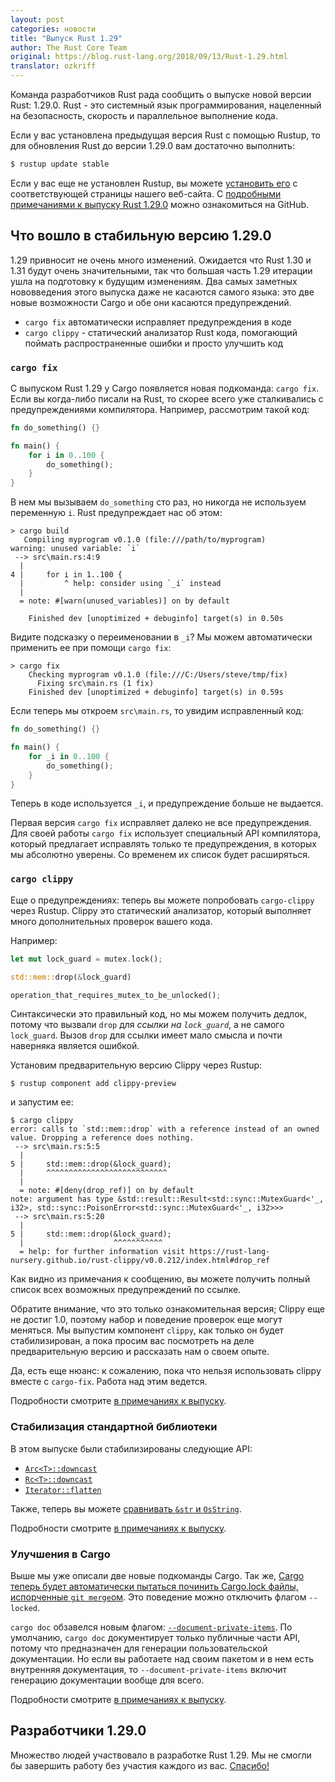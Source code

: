 ```yaml
---
layout: post
categories: новости
title: "Выпуск Rust 1.29"
author: The Rust Core Team
original: https://blog.rust-lang.org/2018/09/13/Rust-1.29.html
translator: ozkriff
---
```


Команда разработчиков Rust рада сообщить о выпуске новой версии Rust: 1.29.0.
Rust - это системный язык программирования, нацеленный на безопасность,
скорость и параллельное выполнение кода.

Если у вас установлена предыдущая версия Rust с помощью Rustup,
то для обновления Rust до версии 1.29.0 вам достаточно выполнить:

```bash
$ rustup update stable
```

Если у вас еще не установлен Rustup, вы можете [установить его][install]
с соответствующей страницы нашего веб-сайта.
С [подробными примечаниями к выпуску Rust 1.29.0][notes] можно ознакомиться
на GitHub.

[install]: https://www.rust-lang.org/install.html
[notes]: https://github.com/rust-lang/rust/blob/master/RELEASES.md#version-1290-2018-09-13

## Что вошло в стабильную версию 1.29.0

1.29 привносит не очень много изменений.
Ожидается что Rust 1.30 и 1.31 будут очень значительными,
так что большая часть 1.29 итерации ушла на подготовку к будущим изменениям.
Два самых заметных нововведения этого выпуска даже не касаются самого языка:
это две новые возможности Cargo и обе они касаются предупреждений.

* `cargo fix` автоматически исправляет предупреждения в коде
* `cargo clippy` - статический анализатор Rust кода,
    помогающий поймать распространенные ошибки и просто улучшить код

### `cargo fix`

С выпуском Rust 1.29 у Cargo появляется новая подкоманда: `cargo fix`.
Если вы когда-либо писали на Rust, то скорее всего уже сталкивались с
предупреждениями компилятора. Например, рассмотрим такой код:

```rust
fn do_something() {}

fn main() {
    for i in 0..100 {
        do_something();
    }
}
```

<!--cut-->

В нем мы вызываем `do_something` сто раз, но никогда не используем
переменную `i`. Rust предупреждает нас об этом:

```text
> cargo build
   Compiling myprogram v0.1.0 (file:///path/to/myprogram)
warning: unused variable: `i`
 --> src\main.rs:4:9
  |
4 |     for i in 1..100 {
  |         ^ help: consider using `_i` instead
  |
  = note: #[warn(unused_variables)] on by default

    Finished dev [unoptimized + debuginfo] target(s) in 0.50s
```

Видите подсказку о переименовании в `_i`?
Мы можем автоматически применить ее при помощи `cargo fix`:

```text
> cargo fix
    Checking myprogram v0.1.0 (file:///C:/Users/steve/tmp/fix)
      Fixing src\main.rs (1 fix)
    Finished dev [unoptimized + debuginfo] target(s) in 0.59s
```

Если теперь мы откроем `src\main.rs`, то увидим исправленный код:

```rust
fn do_something() {}

fn main() {
    for _i in 0..100 {
        do_something();
    }
}
```

Теперь в коде используется `_i`, и предупреждение больше не выдается.

Первая версия `cargo fix` исправляет далеко не все предупреждения.
Для своей работы `cargo fix` использует специальный API компилятора,
который предлагает исправлять только те предупреждения,
в которых мы абсолютно уверены.
Со временем их список будет расширяться.

### `cargo clippy`

Еще о предупреждениях: теперь вы можете попробовать `cargo-clippy` через Rustup.
Clippy это статический анализатор,
который выполняет много дополнительных проверок вашего кода.

Например:

```rust
let mut lock_guard = mutex.lock();

std::mem::drop(&lock_guard)

operation_that_requires_mutex_to_be_unlocked();
```

Синтаксически это правильный код, но мы можем получить дедлок,
потому что вызвали `drop` для _ссылки на `lock_guard`_, а не самого `lock_guard`.
Вызов `drop` для ссылки имеет мало смысла и почти наверняка является ошибкой.

Установим предварительную версию Clippy через Rustup:

```text
$ rustup component add clippy-preview
```

и запустим ее:

```text
$ cargo clippy
error: calls to `std::mem::drop` with a reference instead of an owned value. Dropping a reference does nothing.
 --> src\main.rs:5:5
  |
5 |     std::mem::drop(&lock_guard);
  |     ^^^^^^^^^^^^^^^^^^^^^^^^^^^
  |
  = note: #[deny(drop_ref)] on by default
note: argument has type &std::result::Result<std::sync::MutexGuard<'_, i32>, std::sync::PoisonError<std::sync::MutexGuard<'_, i32>>>
 --> src\main.rs:5:20
  |
5 |     std::mem::drop(&lock_guard);
  |                    ^^^^^^^^^^^
  = help: for further information visit https://rust-lang-nursery.github.io/rust-clippy/v0.0.212/index.html#drop_ref
```

Как видно из примечания к сообщению, вы можете получить полный список
всех возможных предупреждений по ссылке.

Обратите внимание, что это только ознакомительная версия;
Clippy еще не достиг 1.0, поэтому набор и поведение проверок еще могут меняться.
Мы выпустим компонент `clippy`, как только он будет стабилизирован,
а пока просим вас посмотреть на деле предварительную версию
и рассказать нам о своем опыте.

Да, есть еще нюанс:
к сожалению, пока что нельзя использовать clippy вместе с `cargo-fix`.
Работа над этим ведется.

Подробности смотрите [в примечаниях к выпуску][notes].

### Стабилизация стандартной библиотеки

В этом выпуске были стабилизированы следующие API:

* [`Arc<T>::downcast`](https://doc.rust-lang.org/std/sync/struct.Arc.html#method.downcast)
* [`Rc<T>::downcast`](https://doc.rust-lang.org/std/rc/struct.Rc.html#method.downcast)
* [`Iterator::flatten`](https://doc.rust-lang.org/std/iter/trait.Iterator.html#method.flatten)

Также, теперь вы можете [сравнивать `&str` и
`OsString`](https://github.com/rust-lang/rust/pull/51178/).

Подробности смотрите [в примечаниях к выпуску][notes].

### Улучшения в Cargo

Выше мы уже описали две новые подкоманды Cargo.
Так же, [Cargo теперь будет автоматически пытаться починить Cargo.lock файлы,
испорченные `git merge`ом](https://github.com/rust-lang/cargo/pull/5831/).
Это поведение можно отключить флагом `--locked`.

`cargo doc` обзавелся новым флагом:
[`--document-private-items`](https://github.com/rust-lang/cargo/pull/5543).
По умолчанию, `cargo doc` документирует только публичные части API,
потому что предназначен для генерации пользовательской документации.
Но если вы работаете над своим пакетом и в нем есть внутренняя документация,
то `--document-private-items` включит генерацию документации вообще для всего.

Подробности смотрите [в примечаниях к выпуску][notes].

## Разработчики 1.29.0

Множество людей участвовало в разработке Rust 1.29. Мы не смогли бы
завершить работу без участия каждого из вас.
[Спасибо!](https://thanks.rust-lang.org/rust/1.29.0)
